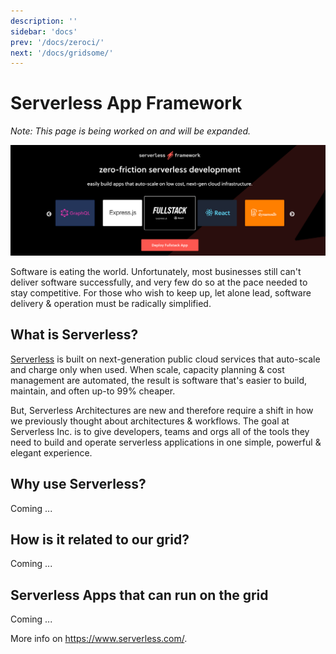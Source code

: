 ```yaml
---
description: ''
sidebar: 'docs'
prev: '/docs/zeroci/'
next: '/docs/gridsome/'
---
```


# Serverless App Framework

*Note: This page is being worked on and will be expanded.*

![](./img/serverless.png)

Software is eating the world. Unfortunately, most businesses still can't deliver software successfully, and very few do so at the pace needed to stay competitive. For those who wish to keep up, let alone lead, software delivery & operation must be radically simplified.

## What is Serverless?

[Serverless](https://www.serverless.com/) is built on next-generation public cloud services that auto-scale and charge only when used. When scale, capacity planning & cost management are automated, the result is software that's easier to build, maintain, and often up-to 99% cheaper.

But, Serverless Architectures are new and therefore require a shift in how we previously thought about architectures & workflows. The goal at Serverless Inc. is to give developers, teams and orgs all of the tools they need to build and operate serverless applications in one simple, powerful & elegant experience.

## Why use Serverless?

Coming ...

## How is it related to our grid? 

Coming ...

## Serverless Apps that can run on the grid

Coming ...

More info on https://www.serverless.com/.

